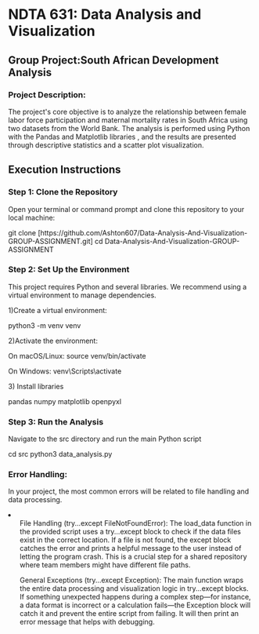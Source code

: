 <h1>NDTA 631: Data Analysis and Visualization</h1>
<h2>Group Project:South African Development Analysis</h2>
<h3>Project Description:</h3>
<p>The project's core objective is to analyze the relationship between female labor force participation 
  and maternal mortality rates in South Africa using two datasets from the World Bank.
  The analysis is performed using Python with the Pandas and Matplotlib libraries
  , and the results are presented through descriptive statistics and a scatter plot visualization.</p>
<h2>Execution Instructions</h2>
<h3>Step 1: Clone the Repository</h3>
<p>Open your terminal or command prompt and clone this repository to your local machine:</p>
<p>git clone [https://github.com/Ashton607/Data-Analysis-And-Visualization-GROUP-ASSIGNMENT.git]
cd Data-Analysis-And-Visualization-GROUP-ASSIGNMENT</p>
<h3>Step 2: Set Up the Environment</h3>
<p>This project requires Python and several libraries. We recommend using a virtual environment to manage dependencies.</p>
<p>1)Create a virtual environment:</p>
<p>python3 -m venv venv</p>
<p>2)Activate the environment:</p>
<p>On macOS/Linux: source venv/bin/activate 

On Windows: venv\Scripts\activate</p>
<p>3) Install libraries</p>
<p>pandas
numpy
matplotlib
openpyxl</p>
<h3>Step 3: Run the Analysis</h3>
<p>Navigate to the src directory and run the main Python script</p>
<p>cd src
python3 data_analysis.py</p>
<h3>Error Handling:</h3>
<p>In your project, the most common errors will be related to file handling and data processing.</p>
<li>
  <ul>File Handling (try...except FileNotFoundError):  The load_data function in the provided script uses a try...except block to check if the data files exist in the correct location. If a file is not found, the except block catches the error and prints a helpful message to the user instead of letting the program crash. This is a crucial step for a shared repository where team members might have different file paths.</ul>
  
  <ul>General Exceptions (try...except Exception): The main function wraps the entire data processing and visualization logic in try...except blocks. If something unexpected happens during a complex step—for instance, a data format is incorrect or a calculation fails—the Exception block will catch it and prevent the entire script from failing. It will then print an error message that helps with debugging.</ul>
</li>
